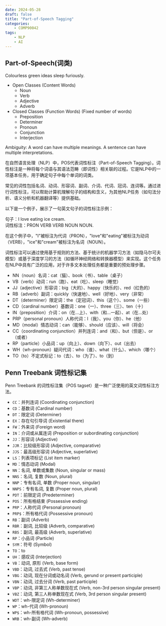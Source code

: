 ```yaml
---
date: 2024-05-28
draft: false
title: "Part-of-Speech Tagging"
categories:
    - COMP90042
tags: 
    - NLP
    - AI
---
```


## Part-of-Speech(词类)


Colourless green ideas sleep furiously.

- Open Classes (Content Words)
    - Noun
    - Verb
    - Adjective
    - Adverb
- Closed Classes (Function Words) (Fixed number of words)
    - Preposition
    - Determiner
    - Pronoun
    - Conjunction
    - Interjection

Ambiguity: A word can have multiple meanings. A sentence can have multiple interpretations.


在自然语言处理（NLP）中，POS代表词性标注（Part-of-Speech Tagging）。词性标注是一种将每个词语与其语法范畴（即词性）相关联的过程。它是NLP中的一项基本任务，用于确定句子中每个单词的词类。

常见的词性包括名词、动词、形容词、副词、介词、代词、冠词、连词等。通过进行词性标注，可以帮助计算机理解句子的结构和含义，为其他NLP任务（如句法分析、语义分析和机器翻译等）提供基础。

以下是一个例子，展示了一句英文句子的词性标注示例：

句子：I love eating ice cream.  
词性标注：PRON VERB VERB NOUN NOUN.

在这个例子中，"I"被标注为代词（PRON），"love"和"eating"被标注为动词（VERB），"ice"和"cream"被标注为名词（NOUN）。

词性标注可以通过使用基于规则的方法、基于统计的机器学习方法（如隐马尔可夫模型）或基于深度学习的方法（如循环神经网络和转换器模型）来实现。这个任务在NLP中具有广泛的应用，对于许多文本处理任务都是重要的预处理步骤。

- NN（noun）名词：cat（猫）、book（书）、table（桌子）
- VB（verb）动词：run（跑）、eat（吃）、sleep（睡觉）
- JJ（adjective）形容词：big（大的）、happy（快乐的）、red（红色的）
- RB（adverb）副词：quickly（快速地）、well（好地）、very（非常）
- DT（determiner）限定词：the（定冠词）、this（这个）、some（一些）
- CD（cardinal number）基数词：one（一）、three（三）、ten（十）
- IN（preposition）介词：on（在...上）、with（和...一起）、at（在...处）
- PRP（personal pronoun）人称代词：I（我）、you（你）、he（他）
- MD（modal）情态动词：can（能够）、should（应该）、will（将会）
- CC（coordinating conjunction）并列连词：and（和）、but（但是）、or（或者）
- RP（particle）小品词：up（向上）、down（向下）、out（出去）
- WH（wh-pronoun）疑问代词：who（谁）、what（什么）、which（哪个）
- TO（to）不定式标记：to（去）、to（为了）、to（到）


## Penn Treebank 词性标记集

Penn Treebank 的词性标注集（POS tagset）是一种广泛使用的英文词性标注方法。

- `CC`：并列连词 (Coordinating conjunction)
- `CD`：基数词 (Cardinal number)
- `DT`：限定词 (Determiner)
- `EX`：存在句引导词 (Existential there)
- `FW`：外来词 (Foreign word)
- `IN`：介词或从属连词 (Preposition or subordinating conjunction)
- `JJ`：形容词 (Adjective)
- `JJR`：比较级形容词 (Adjective, comparative)
- `JJS`：最高级形容词 (Adjective, superlative)
- `LS`：列表项标记 (List item marker)
- `MD`：情态动词 (Modal)
- `NN`：名词, 单数或集数 (Noun, singular or mass)
- `NNS`：名词, 复数 (Noun, plural)
- `NNP`：专有名词, 单数 (Proper noun, singular)
- `NNPS`：专有名词, 复数 (Proper noun, plural)
- `PDT`：前限定词 (Predeterminer)
- `POS`：所有格结束 (Possessive ending)
- `PRP`：人称代词 (Personal pronoun)
- `PRP$`：所有格代词 (Possessive pronoun)
- `RB`：副词 (Adverb)
- `RBR`：副词, 比较级 (Adverb, comparative)
- `RBS`：副词, 最高级 (Adverb, superlative)
- `RP`：小品词 (Particle)
- `SYM`：符号 (Symbol)
- `TO`：to
- `UH`：感叹词 (Interjection)
- `VB`：动词, 原形 (Verb, base form)
- `VBD`：动词, 过去式 (Verb, past tense)
- `VBG`：动词, 现在分词或动名词 (Verb, gerund or present participle)
- `VBN`：动词, 过去分词 (Verb, past participle)
- `VBP`：动词, 非第三人称单数现在式 (Verb, non-3rd person singular present)
- `VBZ`：动词, 第三人称单数现在式 (Verb, 3rd person singular present)
- `WDT`：wh-限定词 (Wh-determiner)
- `WP`：wh-代词 (Wh-pronoun)
- `WP$`：wh-所有格代词 (Wh-pronoun, possessive)
- `WRB`：wh-副词 (Wh-adverb)